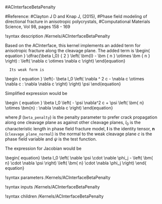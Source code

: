 #ACInterfaceBetaPenalty

#Reference:
#Clayton J D and Knap J, (2015),
#Phase field modeling of directional fracture in anisotropic polycrystals,
#Computational Materials Science, Vol 98, pages 158 - 169

!syntax description /Kernels/ACInterfaceBetaPenalty

Based on the ACInterface, this kernel implements an added term for
anisotropic fracture along the cleavage plane. The added term is
\begin{
  equation
}
\dfrac{\beta l_0} { 2 }
\left( \bm{I} - \bm { n } \otimes \bm { n } \right)
    : \left( \nabla c \otimes \nabla c \right)
\end{equation}

      Its weak form is

\begin {
  equation
}
\left(- \beta l_0 \left( \nabla ^ 2 c - \nabla c \otimes \nabla c
                         : \nabla \nabla c \right) \right) \psi
\end{equation}

Simplified expression would be

\begin {
  equation
}
\beta l_0 \left( - \psi \nabla^2 c + \psi \left( \bm{
  n} \otimes \bm{n} : \nabla \nabla c \right)
\end{equation}

where $\beta$ (`beta_penalty`) is the penalty parameter to prefer crack
propagation along one cleavage plane as against other cleavage planes,
$l_0$ is the characteristic length in phase field fracture model,
$\bm{I}$ is the identity tensor,
$\bm{n}$ (`cleavage_plane_normal`) is the normal to the weak cleavage plane
$c$ is the phase field variable
and $\psi$ is the test function.

The expression for Jacobian would be

\begin{
  equation}
\beta l_0 \left( \nable \psi \cdot \nable \phi_j - \left( \bm{
  n} \cdot \nabla \psi \right) \left( \bm{
  n} \cdot \nabla \phi_j \right)
\end{
  equation}


!syntax parameters /Kernels/ACInterfaceBetaPenalty

!syntax inputs /Kernels/ACInterfaceBetaPenalty

!syntax children /Kernels/ACInterfaceBetaPenalty
